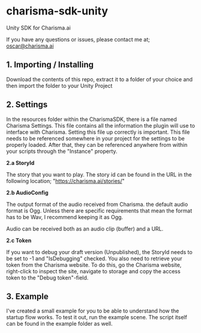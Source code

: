 # charisma-sdk-unity
Unity SDK for Charisma.ai

If you have any questions or issues, please contact me at; oscar@charisma.ai

<h2> 1. Importing / Installing </h2> 

Download the contents of this repo, extract it to a folder of your choice and then import the folder to your Unity Project

<h2> 2. Settings </h2>

In the resources folder within the CharismaSDK, there is a file named Charisma Settings. This file contains all the information the plugin will use to interface with Charisma. Setting this file up correctly is important. This file needs to be referenced somewhere
in your project for the settings to be properly loaded. After that, they can be referenced anywhere from within your scripts through the "Instance" property.

  <b> 2.a StoryId </b> 
  
  The story that you want to play. The story id can be found in the URL in the following location; 
  "https://charisma.ai/stories/<StoryId>"
  
  <b> 2.b AudioConfig </b>
  
  The output format of the audio received from Charisma. the default audio format is Ogg. 
  Unless there are specific requirements that mean the format has to be Wav, I recommend keeping it as Ogg. 
  
  Audio can be received both as an audio clip (buffer) and a URL.
  
  <b> 2.c Token </b>
  
  If you want to debug your draft version (Unpublished), the StoryId needs to be set to -1 and "IsDebugging" checked. 
  You also need to retrieve your token from the Charisma website. To do this, go the Charisma website, right-click to inspect the site,
  navigate to storage and copy the access token to the "Debug token"-field.
  
<h2> 3. Example </h2>

I've created a small example for you to be able to understand how the startup flow works. To test it out, run the example scene. 
The script itself can be found in the example folder as well.
